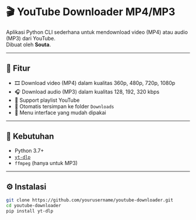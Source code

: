 # 🎬 YouTube Downloader MP4/MP3

Aplikasi Python CLI sederhana untuk mendownload video (MP4) atau audio (MP3) dari YouTube.  
Dibuat oleh **Souta**.

---

## 🔧 Fitur

- 🎞️ Download video (MP4) dalam kualitas 360p, 480p, 720p, 1080p
- 🎧 Download audio (MP3) dalam kualitas 128, 192, 320 kbps
- 📃 Support playlist YouTube
- 📁 Otomatis tersimpan ke folder `Downloads`
- 🧭 Menu interface yang mudah dipakai

---

## 🧰 Kebutuhan

- Python 3.7+
- [`yt-dlp`](https://github.com/yt-dlp/yt-dlp)
- `ffmpeg` (hanya untuk MP3)

---

## ⚙️ Instalasi

```bash
git clone https://github.com/yourusername/youtube-downloader.git
cd youtube-downloader
pip install yt-dlp
